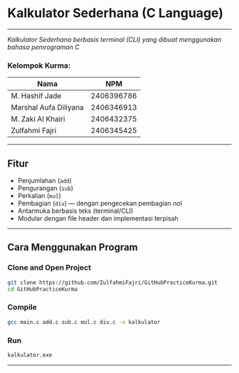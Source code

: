 # Kalkulator Sederhana (C Language)

---

_Kalkulator Sederhana berbasis terminal (CLI) yang dibuat menggunakan bahasa pemrograman C_

### Kelompok Kurma:

| Nama                  | NPM        |
| --------------------- | ---------- |
| M. Hashif Jade        | 2406396786 |
| Marshal Aufa Diliyana | 2406346913 |
| M. Zaki Al Khairi     | 2406432375 |
| Zulfahmi Fajri        | 2406345425 |

---

## Fitur

- Penjumlahan (`add`)
- Pengurangan (`sub`)
- Perkalian (`mul`)
- Pembagian (`div`) — dengan pengecekan pembagian nol
- Antarmuka berbasis teks (terminal/CLI)
- Modular dengan file header dan implementasi terpisah

---

## Cara Menggunakan Program

### Clone and Open Project

```bash
git clone https://github.com/ZulfahmiFajri/GitHubPracticeKurma.git
cd GitHubPracticeKurma
```

### Compile

```bash
gcc main.c add.c sub.c mul.c div.c -o kalkulator
```

### Run

```bash
kalkulator.exe
```

---
